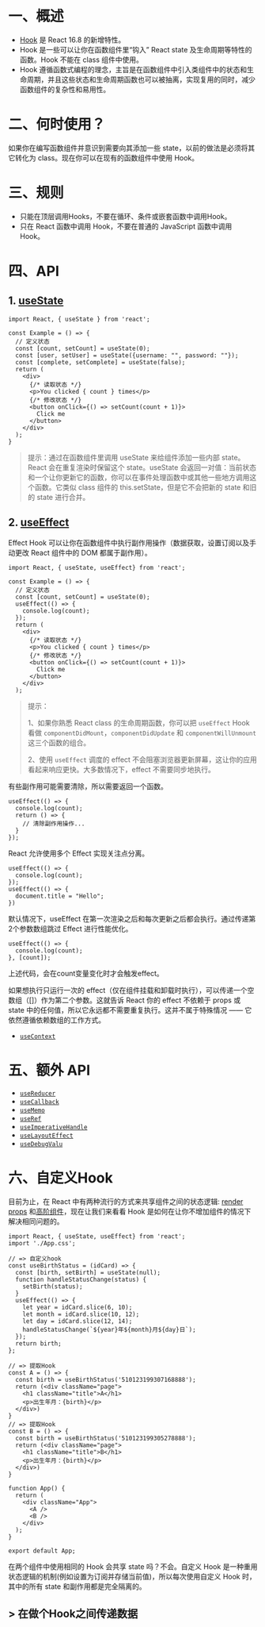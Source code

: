 # 一、概述

- [Hook](https://react.docschina.org/docs/hooks-intro.html) 是 React 16.8 的新增特性。
- Hook 是一些可以让你在函数组件里“钩入” React state 及生命周期等特性的函数。Hook 不能在 class 组件中使用。
- Hook 遵循函数式编程的理念，主旨是在函数组件中引入类组件中的状态和生命周期，并且这些状态和生命周期函数也可以被抽离，实现复用的同时，减少函数组件的复杂性和易用性。

# 二、何时使用？

如果你在编写函数组件并意识到需要向其添加一些 state，以前的做法是必须将其它转化为 class。现在你可以在现有的函数组件中使用 Hook。

# 三、规则

- 只能在顶层调用Hooks，不要在循环、条件或嵌套函数中调用Hook。
- 只在 React 函数中调用 Hook，不要在普通的 JavaScript 函数中调用 Hook。

# 四、API

## 1. [useState](https://react.docschina.org/docs/hooks-reference.html#usestate)  

```react
import React, { useState } from 'react';

const Example = () => {
  // 定义状态
  const [count, setCount] = useState(0);
  const [user, setUser] = useState({username: "", password: ""});
  const [complete, setComplete] = useState(false);
  return (
    <div>
      {/* 读取状态 */}
      <p>You clicked { count } times</p>
      {/* 修改状态 */}
      <button onClick={() => setCount(count + 1)}>
        Click me
      </button>
    </div>
  );
}
```

> 提示：通过在函数组件里调用 useState 来给组件添加一些内部 state。React 会在重复渲染时保留这个 state。useState 会返回一对值：当前状态和一个让你更新它的函数，你可以在事件处理函数中或其他一些地方调用这个函数。它类似 class 组件的 this.setState，但是它不会把新的 state 和旧的 state 进行合并。

## 2. [useEffect](https://react.docschina.org/docs/hooks-reference.html#useeffect)

Effect Hook 可以让你在函数组件中执行副作用操作（数据获取，设置订阅以及手动更改 React 组件中的 DOM 都属于副作用）。

```react
import React, { useState, useEffect} from 'react';

const Example = () => {
  // 定义状态
  const [count, setCount] = useState(0);
  useEffect(() => {
    console.log(count);
  });
  return (
    <div>
      {/* 读取状态 */}
      <p>You clicked { count } times</p>
      {/* 修改状态 */}
      <button onClick={() => setCount(count + 1)}>
        Click me
      </button>
    </div>
  );
```

> 提示：
>
> 1、如果你熟悉 React class 的生命周期函数，你可以把 `useEffect` Hook 看做 `componentDidMount`，`componentDidUpdate` 和 `componentWillUnmount` 这三个函数的组合。
>
> 2、使用 `useEffect` 调度的 effect 不会阻塞浏览器更新屏幕，这让你的应用看起来响应更快。大多数情况下，effect 不需要同步地执行。

有些副作用可能需要清除，所以需要返回一个函数。

```react
useEffect(() => {
  console.log(count);
  return () => {
    // 清除副作用操作...
  }
});
```

React 允许使用多个 Effect 实现关注点分离。

```react
useEffect(() => {
  console.log(count);
});
useEffect(() => {
  document.title = "Hello";
})
```

默认情况下，useEffect 在第一次渲染之后和每次更新之后都会执行。通过传递第2个参数数组跳过 Effect 进行性能优化。

```react
useEffect(() => {
  console.log(count);
}, [count]);
```

上述代码，会在count变量变化时才会触发effect。

如果想执行只运行一次的 effect（仅在组件挂载和卸载时执行），可以传递一个空数组（[]）作为第二个参数。这就告诉 React 你的 effect 不依赖于 props 或 state 中的任何值，所以它永远都不需要重复执行。这并不属于特殊情况 —— 它依然遵循依赖数组的工作方式。

- [`useContext`](https://react.docschina.org/docs/hooks-reference.html#usecontext)

# 五、额外 API

- [`useReducer`](https://react.docschina.org/docs/hooks-reference.html#usereducer)
- [`useCallback`](https://react.docschina.org/docs/hooks-reference.html#usecallback)
- [`useMemo`](https://react.docschina.org/docs/hooks-reference.html#usememo)
- [`useRef`](https://react.docschina.org/docs/hooks-reference.html#useref)
- [`useImperativeHandle`](https://react.docschina.org/docs/hooks-reference.html#useimperativehandle)
- [`useLayoutEffect`](https://react.docschina.org/docs/hooks-reference.html#uselayouteffect)
- [`useDebugValu`](https://react.docschina.org/docs/hooks-reference.html#usedebugvalue)

# 六、自定义Hook

目前为止，在 React 中有两种流行的方式来共享组件之间的状态逻辑: [render props](https://links.jianshu.com/go?to=https%3A%2F%2Fzh-hans.reactjs.org%2Fdocs%2Frender-props.html) 和[高阶组件](https://links.jianshu.com/go?to=https%3A%2F%2Fzh-hans.reactjs.org%2Fdocs%2Fhigher-order-components.html)，现在让我们来看看 Hook 是如何在让你不增加组件的情况下解决相同问题的。

```react
import React, { useState, useEffect} from 'react';
import './App.css';

// => 自定义hook
const useBirthStatus = (idCard) => {
  const [birth, setBirth] = useState(null);
  function handleStatusChange(status) {
    setBirth(status);
  }
  useEffect(() => {
    let year = idCard.slice(6, 10);
    let month = idCard.slice(10, 12);
    let day = idCard.slice(12, 14);
    handleStatusChange(`${year}年${month}月${day}日`);
  });
  return birth;
};

// => 提取Hook
const A = () => {
  const birth = useBirthStatus('510123199307168888');
  return (<div className="page">
    <h1 className="title">A</h1>
    <p>出生年月：{birth}</p>
  </div>)
}
// => 提取Hook
const B = () => {
  const birth = useBirthStatus('510123199305278888');
  return (<div className="page">
    <h1 className="title">B</h1>
    <p>出生年月：{birth}</p>
  </div>)
}

function App() {
  return (
    <div className="App">
      <A />
      <B />
    </div>
  );
}

export default App;
```

在两个组件中使用相同的 Hook 会共享 state 吗？不会。自定义 Hook 是一种重用状态逻辑的机制(例如设置为订阅并存储当前值)，所以每次使用自定义 Hook 时，其中的所有 state 和副作用都是完全隔离的。

## > 在做个Hook之间传递数据





























